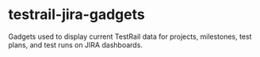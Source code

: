 # testrail-jira-gadgets
Gadgets used to display current TestRail data for projects, milestones, test plans, and test runs on JIRA dashboards.
